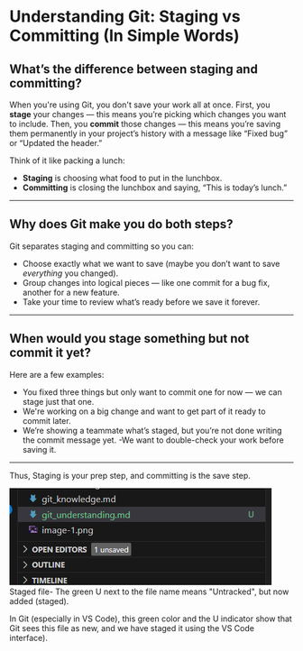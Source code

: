 # Understanding Git: Staging vs Committing (In Simple Words)

## What’s the difference between staging and committing?

When you're using Git, you don't save your work all at once. First, you **stage** your changes — this means you’re picking which changes you want to include. Then, you **commit** those changes — this means you’re saving them permanently in your project’s history with a message like “Fixed bug” or “Updated the header.”

Think of it like packing a lunch:
- **Staging** is choosing what food to put in the lunchbox.
- **Committing** is closing the lunchbox and saying, “This is today’s lunch.”

---

## Why does Git make you do both steps?

Git separates staging and committing so you can:
- Choose exactly what we want to save (maybe you don’t want to save *everything* you changed).
- Group changes into logical pieces — like one commit for a bug fix, another for a new feature.
- Take your time to review what’s ready before we save it forever.

---

## When would you stage something but not commit it yet?

Here are a few examples:
- You fixed three things but only want to commit one for now — we can stage just that one.
- We're working on a big change and want to get part of it ready to commit later.
- We’re showing a teammate what’s staged, but you’re not done writing the commit message yet.
-We want to double-check your work before saving it.

---

Thus,  Staging is your prep step, and committing is the save step.

![alt text](image-12.png)
Staged file- The green U next to the file name means "Untracked", but now added (staged).

In Git (especially in VS Code), this green color and the U indicator show that Git sees this file as new, and we have staged it using the VS Code interface).
